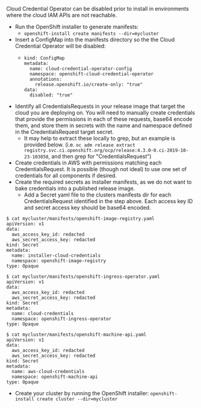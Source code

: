Cloud Credential Operator can be disabled prior to install in environments where the cloud IAM APIs are not reachable.

  * Run the OpenShift installer to generate manifests:
    * `openshift-install create manifests --dir=mycluster`
  * Insert a ConfigMap into the manifests directory so the the Cloud Credential Operator will be disabled:
    * ```apiVersion: v1
      kind: ConfigMap
      metadata:
        name: cloud-credential-operator-config
        namespace: openshift-cloud-credential-operator
        annotations:
          release.openshift.io/create-only: "true"
      data:
        disabled: "true"
      ```
  * Identify all CredentialsRequests in your release image that target the cloud you are deploying on. You will need to manually create credentials that provide the permissions in each of these requests, base64 encode them, and store them in secrets with the name and namespace defined in the CredentialsRequest target secret.
    * It may help to extract these locally to grep, but an example is provided below. (i.e. `oc adm release extract registry.svc.ci.openshift.org/ocp/release:4.3.0-0.ci-2019-10-23-103858`, and then grep for "CredentialsRequest")
  * Create credentials in AWS with permissions matching each CredentialsRequest. It is possible (though not ideal) to use one set of credentials for all components if desired.
  * Create the required secrets as installer manifests, as we do not want to bake credentials into a published release image.
    * Add a Secret yaml file to the clusters manifests dir for each CredentialsRequest identified in the step above. Each access key ID and secret access key should be base64 encoded.
```
$ cat mycluster/manifests/openshift-image-registry.yaml
apiVersion: v1
data:
  aws_access_key_id: redacted
  aws_secret_access_key: redacted
kind: Secret
metadata:
  name: installer-cloud-credentials
  namespace: openshift-image-registry
type: Opaque

$ cat mycluster/manifests/openshift-ingress-operator.yaml
apiVersion: v1
data:
  aws_access_key_id: redacted
  aws_secret_access_key: redacted
kind: Secret
metadata:
  name: cloud-credentials
  namespace: openshift-ingress-operator
type: Opaque

$ cat mycluster/manifests/openshift-machine-api.yaml
apiVersion: v1
data:
  aws_access_key_id: redacted
  aws_secret_access_key: redacted
kind: Secret
metadata:
  name: aws-cloud-credentials
  namespace: openshift-machine-api
type: Opaque
```
  * Create your cluster by running the OpenShift installer: `openshift-install create cluster --dir=mycluster`
